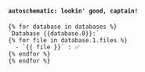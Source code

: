 #### `autoschematic: lookin' good, captain!`

```
{% for database in databases %}
`Database {{database.0}}:`
{% for file in database.1.files %}
  - `{{ file }}` : ✅
{% endfor %}
{% endfor %}
```

